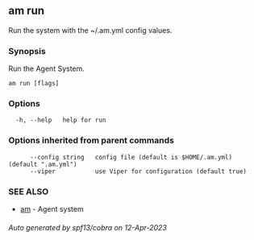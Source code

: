 ## am run

Run the system with the ~/.am.yml config values.

### Synopsis


Run the Agent System.


```
am run [flags]
```

### Options

```
  -h, --help   help for run
```

### Options inherited from parent commands

```
      --config string   config file (default is $HOME/.am.yml) (default ".am.yml")
      --viper           use Viper for configuration (default true)
```

### SEE ALSO

* [am](am.md)	 - Agent system

###### Auto generated by spf13/cobra on 12-Apr-2023
